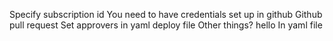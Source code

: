 Specify subscription id
You need to have credentials set up in github
Github pull request
Set approvers in yaml deploy file
Other things?
hello
In yaml file 